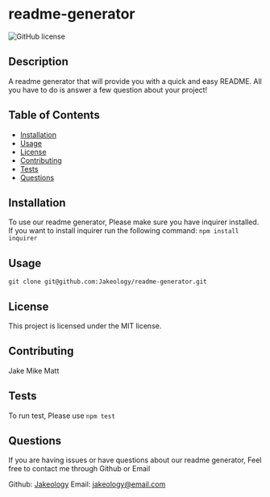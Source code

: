 # readme-generator
![GitHub license](https://img.shields.io/badge/license-MIT-blue.svg)
    
## Description
A readme generator that will provide you with a quick and easy README. All you have to do is answer a few question about your project!

## Table of Contents 
* [Installation](#installation)
* [Usage](#usage)
* [License](#license)
* [Contributing](#contributing)
* [Tests](#tests)
* [Questions](#questions)

## Installation
To use our readme generator, Please make sure you have inquirer installed. If you want to install inquirer run the following command: `npm install inquirer`

## Usage
`git clone git@github.com:Jakeology/readme-generator.git`

## License
This project is licensed under the MIT license.

## Contributing
Jake
Mike
Matt

## Tests
To run test, Please use `npm test`

## Questions
If you are having issues or have questions about our readme generator, Feel free to contact me through Github or Email

Github: [Jakeology](https://github.com/Jakeology)
Email: jakeology@email.com

